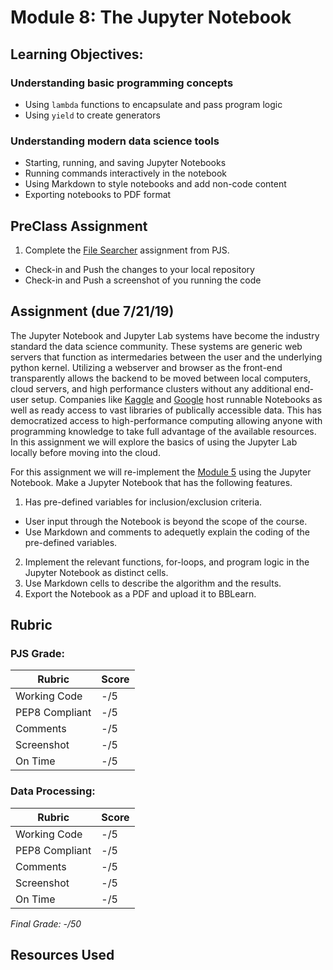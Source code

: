 # Module 8: The Jupyter Notebook

## Learning Objectives:

### Understanding basic programming concepts
 - Using `lambda` functions to encapsulate and pass program logic 
 - Using `yield` to create generators

### Understanding modern data science tools
 - Starting, running, and saving Jupyter Notebooks
 - Running commands interactively in the notebook
 - Using Markdown to style notebooks and add non-code content
 - Exporting notebooks to PDF format
  
  
## PreClass Assignment

1. Complete the [File Searcher](https://github.com/biomed-bioinformatics-bootcamp/python-jumpstart-course-demos/tree/master/apps/08_file_searcher) assignment from PJS.
  - Check-in and Push the changes to your local repository
  - Check-in and Push a screenshot of you running the code
 
## Assignment (due 7/21/19)

The Jupyter Notebook and Jupyter Lab systems have become the industry standard the data science community. 
These systems are generic web servers that function as intermedaries between the user and the underlying python kernel.
Utilizing a webserver and browser as the front-end transparently allows the backend to be moved between local computers, cloud servers, and high performance clusters without any additional end-user setup.
Companies like [Kaggle](https://www.kaggle.com/) and [Google](https://colab.research.google.com) host runnable Notebooks as well as ready access to vast libraries of publically accessible data.
This has democratized access to high-performance computing allowing anyone with programming knowledge to take full advantage of the available resources.
In this assignment we will explore the basics of using the Jupyter Lab locally before moving into the cloud.

For this assignment we will re-implement the [Module 5](../Module05/Readme.md) using the Jupyter Notebook.
Make a Jupyter Notebook that has the following features.

1. Has pre-defined variables for inclusion/exclusion criteria.
 - User input through the Notebook is beyond the scope of the course.
 - Use Markdown and comments to adequetly explain the coding of the pre-defined variables.
2. Implement the relevant functions, for-loops, and program logic in the Jupyter Notebook as distinct cells.
3. Use Markdown cells to describe the algorithm and the results.
4. Export the Notebook as a PDF and upload it to BBLearn.


## Rubric

### PJS Grade:

|  Rubric        | Score | 
|----------------|-------|
| Working Code   |  -/5  |
| PEP8 Compliant |  -/5  |
| Comments       |  -/5  |
| Screenshot     |  -/5  |
| On Time        |  -/5  |

### Data Processing:

|  Rubric        | Score | 
|----------------|-------|
| Working Code   |  -/5  |
| PEP8 Compliant |  -/5  |
| Comments       |  -/5  |
| Screenshot     |  -/5  |
| On Time        |  -/5  |

*Final Grade: -/50*

## Resources Used

